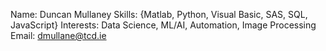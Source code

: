 Name:       Duncan Mullaney
Skills:     {Matlab, Python, Visual Basic, SAS, SQL, JavaScript}
Interests:  Data Science, ML/AI, Automation, Image Processing
Email:      dmullane@tcd.ie

<!---
DuncanMullaney1997/DuncanMullaney1997 is a ✨ special ✨ repository because its `README.md` (this file) appears on your GitHub profile.
You can click the Preview link to take a look at your changes.
--->
